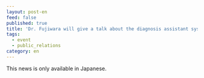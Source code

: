 ```yaml
---
layout: post-en
feed: false
published: true
title: 'Dr. Fujiwara will give a talk about the diagnosis assistant system for rare diseases in the seminar on 27 Jan.2022. (in Japanese)'
tags:
  - event
  - public_relations
category: en
---
```

This news is only available in Japanese.
